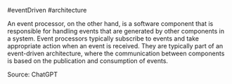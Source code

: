 #eventDriven #architecture 


An event processor, on the other hand, is a software component that is responsible for handling events that are generated by other components in a system. Event processors typically subscribe to events and take appropriate action when an event is received. They are typically part of an event-driven architecture, where the communication between components is based on the publication and consumption of events.

Source: ChatGPT